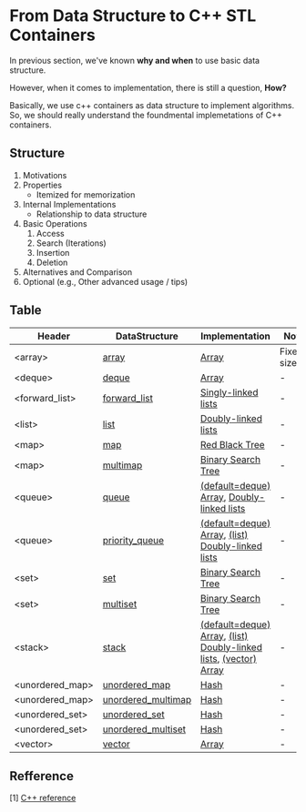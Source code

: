 # From Data Structure to C++ STL Containers
In previous section, we've known **why and when** to use basic data structure.

However, when it comes to implementation, there is still a question, **How?**

Basically, we use c++ containers as data structure to implement algorithms. So, we should really understand the foundmental implemetations of C++ containers.

## Structure
1. Motivations    
2. Properties 
    - Itemized for memorization
3. Internal Implementations
    - Relationship to data structure
4. Basic Operations
    1. Access
    2. Search (Iterations)
    3. Insertion
    4. Deletion
5. Alternatives and Comparison
6. Optional (e.g., Other advanced usage / tips)

## Table
| Header | DataStructure | Implementation |Note| c++11|
|-|-|-|-|- |
|\<array\> | [array](../2_Containers/array/array.md) |[Array](../1_DataStructure/ch2_Array/Array.md)|Fixed-size|v|
|\<deque\>|[deque](../2_Containers/deque/deque.md) |[Array](../1_DataStructure/ch2_Array/Array.md)|-|-|
| \<forward_list\> |[forward_list](../2_Containers/forward_list/forward_list.md) |[Singly-linked lists](../1_DataStructure/ch4_LinkedList/4_1_SinglyLinkedList.md)|-|v|
|\<list\>|[list](../2_Containers/list/list.md) |[Doubly-linked lists](../1_DataStructure/ch4_LinkedList/4_10_DoublyLinkedList.md)|-|-|
|\<map\>|[map](../2_Containers/map/map.md) |[Red Black Tree](../1_DataStructure/ch10_HigPerformancyBinarySearchTree/10_3_RedBlackTree.md)|-|-|
|\<map\>|[multimap](../2_Containers/map/multi_map.md) |[Binary Search Tree](../1_DataStructure/ch5_Tree/5_7_BST.md)|-|-|
|\<queue\>|[queue](../2_Containers/queue/queue.md) |[(default=deque) Array](../1_DataStructure/ch2_Array/Array.md), [Doubly-linked lists](../1_DataStructure/ch4_LinkedList/4_10_DoublyLinkedList.md)|-|-|
|\<queue\>|[priority_queue](../2_Containers/queue/priority_queue.md) |[(default=deque) Array](../1_DataStructure/ch2_Array/Array.md), [(list) Doubly-linked lists](../1_DataStructure/ch4_LinkedList/4_10_DoublyLinkedList.md)|-|-|
|\<set\>|[set](../2_Containers/set/set.md) |[Binary Search Tree](../1_DataStructure/ch5_Tree/5_7_BST.md)|-|-|
|\<set\>|[multiset](../2_Containers/set/multiset.md) |[Binary Search Tree](../1_DataStructure/ch5_Tree/5_7_BST.md)|-|-|
|\<stack\>|[stack](../2_Containers/stack/stack.md) |[(default=deque) Array](../1_DataStructure/ch2_Array/Array.md), [(list) Doubly-linked lists](../1_DataStructure/ch4_LinkedList/4_10_DoublyLinkedList.md), [(vector) Array](../1_DataStructure/ch2_Array/Array.md)|-|-|
|\<unordered_map\>|[unordered_map](../2_Containers/unordered_map/unordered_map.md) |[Hash](../1_DataStructure/ch8_Hash/8_2_Hashtable.md)|-|V|
|\<unordered_map\>|[unordered_multimap](../2_Containers/unordered_map/unordered_multimap.md) |[Hash](../1_DataStructure/ch8_Hash/8_2_Hashtable.md)|-|V|
|\<unordered_set\>|[unordered_set](../2_Containers/unordered_set/unordered_set.md) |[Hash](../1_DataStructure/ch8_Hash/8_2_Hashtable.md)|-|V|
|\<unordered_set\>|[unordered_multiset](../2_Containers/unordered_set/unordered_multiset.md) |[Hash](../1_DataStructure/ch8_Hash/8_2_Hashtable.md)|-|V|
|\<vector\>|[vector](../2_Containers/vector/vector.md) |[Array](../1_DataStructure/ch2_Array/Array.md)|-|-|
## Refference
[1] [C++ reference](https://www.cplusplus.com/reference/)

